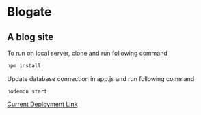 # Blogate
## A blog site
To run on local server, clone and run following command

```bash
npm install
``` 
Update database connection in app.js and run following command

```bash
nodemon start
```

[Current Deployment Link](https://whispering-cove-29774.herokuapp.com/blog/blog "Blogate")
